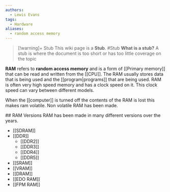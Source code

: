 ```yaml
---
authors: 
  - Lewis Evans
tags:
  - Hardware
aliases:
  - random access memory
---
```

> [!warning]+ Stub
> This wiki page is a **Stub**.
> #Stub 
> **What is a stub?**
> A stub is where the document is too short or has too little coverage on the topic

**RAM** refers to **random access memory** and is a form of [[Primary memory]] that can be read and written from the [[CPU]]. The RAM usually stores data that is being used and the [[program|programs]] that are being used. RAM is often very high speed memory and has a clock speed on it. This clock speed can vary between different models.

When the [[computer]] is turned off the contents of the RAM is lost this makes ram volatile. Non volatile RAM has been made.

## RAM Versions
RAM has been made in many different versions over the years.
- [[SDRAM]]
- [[DDR]]
  - [[DDR2]]
  - [[DDR3]]
  - [[DDR4]]
  - [[DDR5]]
- [[SRAM]]
- [[VRAM]]
- [[DRAM]]
- [[EDO RAM]]
- [[FPM RAM]]